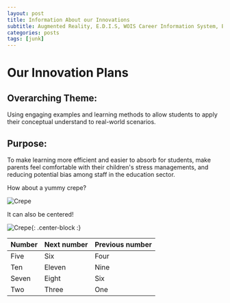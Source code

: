 ```yaml
---
layout: post
title: Information About our Innovations
subtitle: Augmented Reality, E.D.I.S, WOIS Career Information System, Biological Animated Studios by MIT, DCL (Digital Content Library), (Patrick's Innovation)
categories: posts
tags: [junk]
---
```

# Our Innovation Plans
## Overarching Theme:
Using engaging examples and learning methods to allow students to apply their conceptual understand to real-world scenarios.
## Purpose:
To make learning more efficient and easier to absorb for students, make parents feel comfortable with their children's stress managements, and reducing potential bias among staff in the education sector.

How about a yummy crepe?

![Crepe](https://s3-media3.fl.yelpcdn.com/bphoto/cQ1Yoa75m2yUFFbY2xwuqw/348s.jpg)

It can also be centered!

![Crepe](https://s3-media3.fl.yelpcdn.com/bphoto/cQ1Yoa75m2yUFFbY2xwuqw/348s.jpg){: .center-block :}


| Number | Next number | Previous number |
| :------ |:--- | :--- |
| Five | Six | Four |
| Ten | Eleven | Nine |
| Seven | Eight | Six |
| Two | Three | One |
